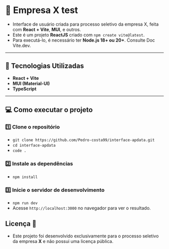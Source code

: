 # 🚀 Empresa X test

- Interface de usuário criada para processo seletivo da empresa X, feita com **React + Vite**, **MUI**, e outros.
- Este é um projeto **ReactJS** criado com `npm create vite@latest`.
- Para executá-lo, é necessário ter **Node.js 18+ ou 20+**. Consulte Doc Vite.dev.

---

## 🚀 Tecnologias Utilizadas

- **React + Vite**
- **MUI (Material-UI)**
- **TypeScript**

---

## 💻 Como executar o projeto

### 1️⃣ Clone o repositório

- `git clone https://github.com/Pedro-costa99/interface-apdata.git`
- `cd interface-apdata`
- `code .`

### 2️⃣ Instale as dependências

- `npm install`

### 3️⃣ Inicie o servidor de desenvolvimento

- `npm run dev`
- Acesse `http://localhost:3000` no navegador para ver o resultado.

## Licença 📜

- Este projeto foi desenvolvido exclusivamente para o processo seletivo da empresa **X** e não possui uma licença pública.



